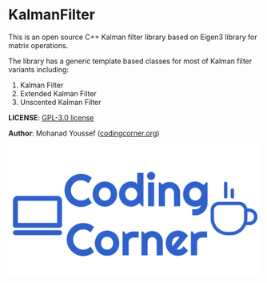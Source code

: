 # KalmanFilter

This is an open source C++ Kalman filter library based on Eigen3 library for matrix operations.

The library has a generic template based classes for most of Kalman filter variants including:

1. Kalman Filter
2. Extended Kalman Filter
3. Unscented Kalman Filter

**LICENSE**: [GPL-3.0 license](LICENSE.md)

**Author**: Mohanad Youssef ([codingcorner.org](https://codingcorner.org/))

![](res/images/codingcorner_cover_image.png)
